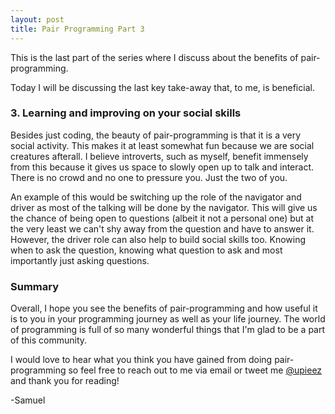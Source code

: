 ```yaml
---
layout: post
title: Pair Programming Part 3
---
```


This is the last part of the series where I discuss about the benefits of pair-programming.

Today I will be discussing the last key take-away that, to me, is beneficial.

<h3>3. Learning and improving on your social skills</h3>

Besides just coding, the beauty of pair-programming is that it is a very social activity. This makes it at least somewhat fun because we are social creatures afterall. I believe introverts, such as myself, benefit immensely from this because it gives us space to slowly open up to talk and interact. There is no crowd and no one to pressure you. Just the two of you.

An example of this would be switching up the role of the navigator and driver as most of the talking will be done by the navigator. This will give us the chance of being open to questions (albeit it not a personal one) but at the very least we can't shy away from the question and have to answer it. However, the driver role can also help to build social skills too. Knowing when to ask the question, knowing what question to ask and most importantly just asking questions.

<h3>Summary</h3>

Overall, I hope you see the benefits of pair-programming and how useful it is to you in your programming journey as well as your life journey. The world of programming is full of so many wonderful things that I'm glad to be a part of this community.

I would love to hear what you think you have gained from doing pair-programming so feel free to reach out to me via email or tweet me <a href="https://twitter.com/samuelhww">@upieez </a>and thank you for reading!

-Samuel
